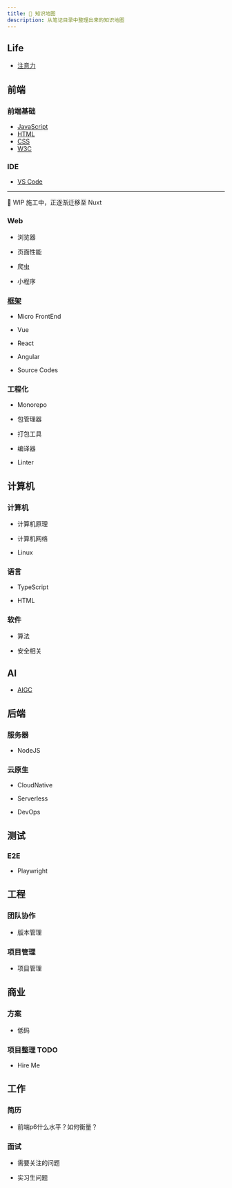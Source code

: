 ```yaml
---
title: 🏁 知识地图
description: 从笔记目录中整理出来的知识地图
---
```


## Life

* [注意力](/maps/_brain/attention)

## 前端

### 前端基础

* [JavaScript](/maps/_frontend/javascript)
* [HTML](/maps/_frontend/html)
* [CSS](/maps/_frontend/css)
* [W3C](/maps/_frontend/w3c)

### IDE

* [VS Code](/maps/_ide/vscode)

---

🚧 WIP 施工中，正逐渐迁移至 Nuxt 

### Web

* 浏览器
<!-- /maps/_web/browser/index -->
* 页面性能
<!-- /maps/_web/performance -->
* 爬虫
<!-- /maps/_web/crawler -->
* 小程序
<!-- /maps/_web/miniapp -->

### [框架]()
<!-- /maps/_framework/index -->

* Micro FrontEnd
<!-- /maps/_framework/micro-frontent -->
* Vue
<!-- /maps/_framework/vue -->
* React
<!-- /maps/_framework/react -->
* Angular
<!-- /maps/_framework/angular -->
* Source Codes
<!-- /maps/_source-code/index -->

### 工程化

* Monorepo
<!-- /maps/_workflow/monorepo -->
* 包管理器
<!-- /maps/_workflow/package-manager/index -->
* 打包工具
<!-- /maps/_workflow/packer/index -->
* 编译器
<!-- /maps/_workflow/compiler -->
* Linter
<!-- linter -->

## 计算机

### 计算机

* 计算机原理
<!-- /maps/_computer/computer -->
* 计算机网络
<!-- /maps/_computer/network -->
* Linux
<!-- /maps/_linux/linux -->

### 语言

* TypeScript
<!-- /maps/_typescript/typescript -->
* HTML
<!-- /maps/_html/html-extends -->

### 软件

<!-- * [数据结构](xxx>
<!-- /maps/_computer/data-structure) -- -->
* 算法
<!-- /maps/_computer/algorithm -->
* 安全相关
<!-- /maps/_computer/security -->

## AI

* [AIGC](/maps/_ai/ai)

## 后端

### 服务器

* NodeJS
<!-- /maps/_server/nodejs -->

### 云原生

* CloudNative
<!-- /maps/_cloud-native/cloud-native -->
* Serverless
<!-- /maps/_cloud-native/serverless -->
* DevOps
<!-- /maps/_cloud-native/devops -->

## 测试

### E2E

* Playwright
<!-- /maps/_test/tools/playwright -->

## 工程

### 团队协作

* 版本管理
<!-- /maps/_devops/version-control -->

### 项目管理

* 项目管理
<!-- /maps/_manage/project-management -->

## 商业

<!-- [TODO，PaaS]() -->
<!-- https://azure.microsoft.com/zh-cn/resources/cloud-computing-dictionary/what-is-paas/ -->

<!-- https://mgear-image.oss-cn-shanghai.aliyuncs.com/image/other/20220710210532.png -->

### 方案

* 低码
<!-- /maps/_business/low-code -->

### 项目整理 TODO

* Hire Me
<!-- /hire-me/index -->

## 工作

### 简历

* 前端p6什么水平？如何衡量？
<!-- https://www.zhihu.com/question/61281984/answer/1306626251 -->

### 面试

* 需要关注的问题
<!-- /maps/_hire/reverse-interview -->
* 实习生问题
<!-- /maps/_hire/intern -->
